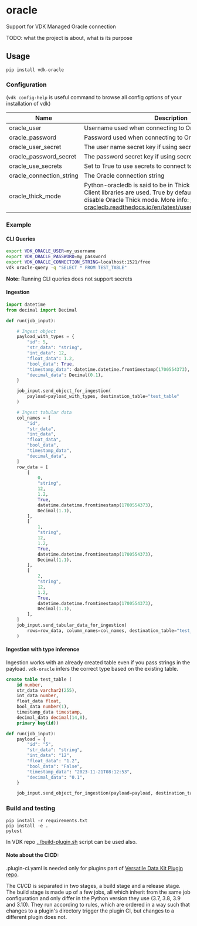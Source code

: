 # oracle

Support for VDK Managed Oracle connection

TODO: what the project is about, what is its purpose


## Usage

```
pip install vdk-oracle
```

### Configuration

(`vdk config-help` is useful command to browse all config options of your installation of vdk)

| Name                     | Description                                                                                                                                                                                                                           | (example)  Value    |
|--------------------------|---------------------------------------------------------------------------------------------------------------------------------------------------------------------------------------------------------------------------------------|---------------------|
| oracle_user              | Username used when connecting to Oracle database                                                                                                                                                                                      | my_user             |
| oracle_password          | Password used when connecting to Oracle database                                                                                                                                                                                      | super_secret_shhhh  |
| oracle_user_secret       | The user name secret key if using secrets to connect to Oracle                                                                                                                                                                        | user_secret_key     |
| oracle_password_secret   | The password secret key if using secrets to connect to Oracle                                                                                                                                                                         | password_secret_key |
| oracle_use_secrets       | Set to True to use secrets to connect to Oracle                                                                                                                                                                                       | True                |
| oracle_connection_string | The Oracle connection string                                                                                                                                                                                                          | localhost:1521/free |
| oracle_thick_mode        | Python-oracledb is said to be in Thick mode when Oracle Client libraries are used. True by default. Set to False to disable Oracle Thick mode. More info: https://python-oracledb.readthedocs.io/en/latest/user_guide/appendix_b.html | True                |

### Example

#### CLI Queries

```sh
export VDK_ORACLE_USER=my_username
export VDK_ORACLE_PASSWORD=my_password
export VDK_ORACLE_CONNECTION_STRING=localhost:1521/free
vdk oracle-query -q "SELECT * FROM TEST_TABLE"
```

**Note:** Running CLI queries does not support secrets

#### Ingestion

```python
import datetime
from decimal import Decimal

def run(job_input):

    # Ingest object
    payload_with_types = {
        "id": 5,
        "str_data": "string",
        "int_data": 12,
        "float_data": 1.2,
        "bool_data": True,
        "timestamp_data": datetime.datetime.fromtimestamp(1700554373),
        "decimal_data": Decimal(0.1),
    }

    job_input.send_object_for_ingestion(
        payload=payload_with_types, destination_table="test_table"
    )

    # Ingest tabular data
    col_names = [
        "id",
        "str_data",
        "int_data",
        "float_data",
        "bool_data",
        "timestamp_data",
        "decimal_data",
    ]
    row_data = [
        [
            0,
            "string",
            12,
            1.2,
            True,
            datetime.datetime.fromtimestamp(1700554373),
            Decimal(1.1),
        ],
        [
            1,
            "string",
            12,
            1.2,
            True,
            datetime.datetime.fromtimestamp(1700554373),
            Decimal(1.1),
        ],
        [
            2,
            "string",
            12,
            1.2,
            True,
            datetime.datetime.fromtimestamp(1700554373),
            Decimal(1.1),
        ],
    ]
    job_input.send_tabular_data_for_ingestion(
        rows=row_data, column_names=col_names, destination_table="test_table"
    )
```

#### Ingestion with type inference

Ingestion works with an already created table even if you pass strings in the
payload. `vdk-oracle` infers the correct type based on the existing table.

```sql
create table test_table (
    id number,
    str_data varchar2(255),
    int_data number,
    float_data float,
    bool_data number(1),
    timestamp_data timestamp,
    decimal_data decimal(14,8),
    primary key(id))
```

```python
def run(job_input):
    payload = {
        "id": "5",
        "str_data": "string",
        "int_data": "12",
        "float_data": "1.2",
        "bool_data": "False",
        "timestamp_data": "2023-11-21T08:12:53",
        "decimal_data": "0.1",
    }

    job_input.send_object_for_ingestion(payload=payload, destination_table="test_table")
```
### Build and testing

```
pip install -r requirements.txt
pip install -e .
pytest
```

In VDK repo [../build-plugin.sh](https://github.com/vmware/versatile-data-kit/tree/main/projects/vdk-plugins/build-plugin.sh) script can be used also.


#### Note about the CICD:

.plugin-ci.yaml is needed only for plugins part of [Versatile Data Kit Plugin repo](https://github.com/vmware/versatile-data-kit/tree/main/projects/vdk-plugins).

The CI/CD is separated in two stages, a build stage and a release stage.
The build stage is made up of a few jobs, all which inherit from the same
job configuration and only differ in the Python version they use (3.7, 3.8, 3.9 and 3.10).
They run according to rules, which are ordered in a way such that changes to a
plugin's directory trigger the plugin CI, but changes to a different plugin does not.
